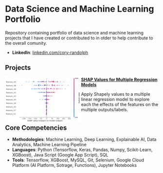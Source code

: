 # Data Science and Machine Learning Portfolio

Repository containing portfolio of data science and machine learning projects that I have created or contributed to in otder to help contribute to the overall comunity.

- **LinkedIn**: [linkedin.com/cory-randolph](https://www.linkedin.com/in/cory-randolph-6a28503a/)

## Projects

<img align="left" width="250" height="150" src="https://github.com/coryroyce/Explainable_AI/blob/main/Reference_Material/Images/SHAP_Summary_Plot_01.png"> **[SHAP Values for Multiple Regression Models](https://github.com/coryroyce/Explainable_AI/blob/main/Notebooks/SHAP_Values_for_Multiple_Regression_Models.ipynb)**

Apply Shapely values to a multiple linear regression model to explore each the effects of the features on the multiple outputs/labels.


#

<!-- Next Project Here -->

## Core Competencies

- **Methodologies**: Machine Learning, Deep Learning, Explainable AI, Data Analytics, Machine Learning Pipeline
- **Languages**: Python (Tensorflow, Keras, Pandas, Numpy, Scikit-Learn, XGBoost), Java Script (Google App Script), SQL
- **Tools**: Tensorflow, XGBoost, MySQL, Git, Selenium, Google Cloud Platform (AI Platform, Sotrage, Functions), Jupyter Notebooks
